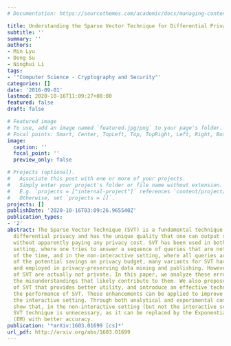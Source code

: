 ```yaml
---
# Documentation: https://sourcethemes.com/academic/docs/managing-content/

title: Understanding the Sparse Vector Technique for Differential Privacy
subtitle: ''
summary: ''
authors:
- Min Lyu
- Dong Su
- Ninghui Li
tags:
- '"Computer Science - Cryptography and Security"'
categories: []
date: '2016-09-01'
lastmod: 2020-10-16T11:09:27+08:00
featured: false
draft: false

# Featured image
# To use, add an image named `featured.jpg/png` to your page's folder.
# Focal points: Smart, Center, TopLeft, Top, TopRight, Left, Right, BottomLeft, Bottom, BottomRight.
image:
  caption: ''
  focal_point: ''
  preview_only: false

# Projects (optional).
#   Associate this post with one or more of your projects.
#   Simply enter your project's folder or file name without extension.
#   E.g. `projects = ["internal-project"]` references `content/project/deep-learning/index.md`.
#   Otherwise, set `projects = []`.
projects: []
publishDate: '2020-10-16T03:09:26.965540Z'
publication_types:
- '2'
abstract: The Sparse Vector Technique (SVT) is a fundamental technique for satisfying
  differential privacy and has the unique quality that one can output some query answers
  without apparently paying any privacy cost. SVT has been used in both the interactive
  setting, where one tries to answer a sequence of queries that are not known ahead
  of the time, and in the non-interactive setting, where all queries are known. Because
  of the potential savings on privacy budget, many variants for SVT have been proposed
  and employed in privacy-preserving data mining and publishing. However, most variants
  of SVT are actually not private. In this paper, we analyze these errors and identify
  the misunderstandings that likely contribute to them. We also propose a new version
  of SVT that provides better utility, and introduce an effective technique to improve
  the performance of SVT. These enhancements can be applied to improve utility in
  the interactive setting. Through both analytical and experimental comparisons, we
  show that, in the non-interactive setting (but not the interactive setting), the
  SVT technique is unnecessary, as it can be replaced by the Exponential Mechanism
  (EM) with better accuracy.
publication: '*arXiv:1603.01699 [cs]*'
url_pdf: http://arxiv.org/abs/1603.01699
---
```

